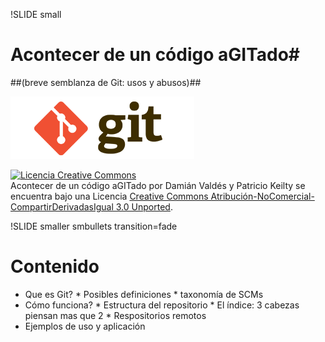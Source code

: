 !SLIDE small
# Acontecer de un código aGITado#
##(breve semblanza de Git: usos y abusos)##

![Git logo](../2color-lightbg.png) 

<a rel="license" href="http://creativecommons.org/licenses/by-nc-sa/3.0/"><img alt="Licencia Creative Commons" style="border-width:0" src="image/intro/../cc-by-nc-sa-88x31.png" /></a><br /><span xmlns:dct="http://purl.org/dc/terms/" href="http://purl.org/dc/dcmitype/InteractiveResource" property="dct:title" rel="dct:type">Acontecer de un código aGITado</span> por <span xmlns:cc="http://creativecommons.org/ns#" property="cc:attributionName">Damián Valdés y Patricio Keilty</span> se encuentra bajo una Licencia <a rel="license" href="http://creativecommons.org/licenses/by-nc-sa/3.0/">Creative Commons Atribución-NoComercial-CompartirDerivadasIgual 3.0 Unported</a>.

!SLIDE smaller smbullets transition=fade
# Contenido #

   * Que es Git?
    * Posibles definiciones
    * taxonomía de SCMs
   * Cómo funciona?
    * Estructura del repositorio
    * El índice: 3 cabezas piensan mas que 2
    * Respositorios remotos
   * Ejemplos de uso y aplicación
